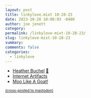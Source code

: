 ```yaml
---
layout: post
title: linkylove.mixt 10-28-23
date: 2023-10-28 10:00:03 -0400
author: joe jenett
category: 
permalink: /linkylove-mixt-10-28-23/
slug: linkylove-mixt-10-28-23
summary: 
comments: false
categories:
  - linkylove
---
```

<ul class="linkylove">
	<li><a title="Heather Buchel" href="https://heather-buchel.com/">Heather Buchel</a> <a href="https://pinboard.in/u:angusf">📌</a></li>
	<li><a title="Internet Artifacts" href="https://neal.fun/internet-artifacts/">Internet Artifacts</a></li>
	<li><a title="Moo" href="https://mooeena.site/">Moo Like A Goat!</a></li>
</ul>
<a href="https://brid.gy/publish/mastodon"><small>(cross-posted to mastodon)</small></a>